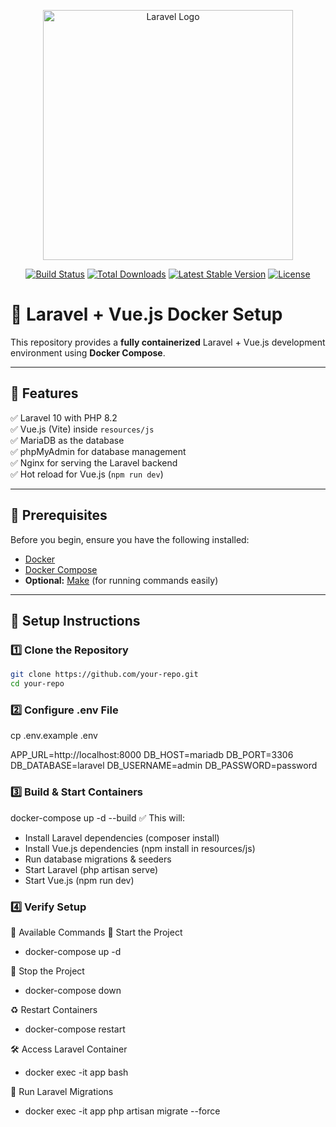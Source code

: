 <p align="center"><a href="https://laravel.com" target="_blank"><img src="https://raw.githubusercontent.com/laravel/art/master/logo-lockup/5%20SVG/2%20CMYK/1%20Full%20Color/laravel-logolockup-cmyk-red.svg" width="400" alt="Laravel Logo"></a></p>

<p align="center">
<a href="https://github.com/laravel/framework/actions"><img src="https://github.com/laravel/framework/workflows/tests/badge.svg" alt="Build Status"></a>
<a href="https://packagist.org/packages/laravel/framework"><img src="https://img.shields.io/packagist/dt/laravel/framework" alt="Total Downloads"></a>
<a href="https://packagist.org/packages/laravel/framework"><img src="https://img.shields.io/packagist/v/laravel/framework" alt="Latest Stable Version"></a>
<a href="https://packagist.org/packages/laravel/framework"><img src="https://img.shields.io/packagist/l/laravel/framework" alt="License"></a>
</p>

# 🚀 Laravel + Vue.js Docker Setup

This repository provides a **fully containerized** Laravel + Vue.js development environment using **Docker Compose**.

---

## **📌 Features**  
✅ Laravel 10 with PHP 8.2  
✅ Vue.js (Vite) inside `resources/js`  
✅ MariaDB as the database  
✅ phpMyAdmin for database management  
✅ Nginx for serving the Laravel backend  
✅ Hot reload for Vue.js (`npm run dev`)  

---

## **📌 Prerequisites**  
Before you begin, ensure you have the following installed:  

- [Docker](https://www.docker.com/)  
- [Docker Compose](https://docs.docker.com/compose/)  
- **Optional:** [Make](https://www.gnu.org/software/make/) (for running commands easily)  

---

## **📌 Setup Instructions**  

### **1️⃣ Clone the Repository**  
```sh
git clone https://github.com/your-repo.git
cd your-repo
```


### **2️⃣ Configure .env File** 
cp .env.example .env

APP_URL=http://localhost:8000
DB_HOST=mariadb
DB_PORT=3306
DB_DATABASE=laravel
DB_USERNAME=admin
DB_PASSWORD=password

### **3️⃣ Build & Start Containers** 
docker-compose up -d --build
✅ This will:
- Install Laravel dependencies (composer install)
- Install Vue.js dependencies (npm install in resources/js)
- Run database migrations & seeders
- Start Laravel (php artisan serve)
- Start Vue.js (npm run dev)

### **4️⃣ Verify Setup** 
📌 Available Commands
🚀 Start the Project
- docker-compose up -d

🛑 Stop the Project
- docker-compose down

♻️ Restart Containers
- docker-compose restart

🛠 Access Laravel Container
- docker exec -it app bash

📜 Run Laravel Migrations
- docker exec -it app php artisan migrate --force
